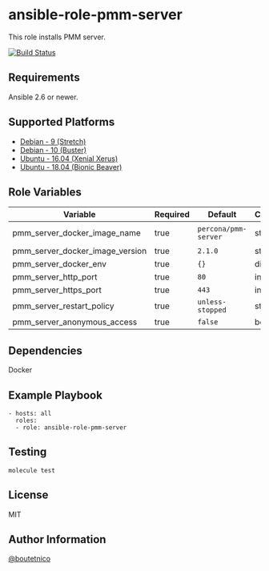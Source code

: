 ansible-role-pmm-server
=======================

This role installs PMM server.

[![Build Status](https://travis-ci.org/boutetnico/ansible-role-pmm-server.svg?branch=master)](https://travis-ci.org/boutetnico/ansible-role-pmm-server)

Requirements
------------

Ansible 2.6 or newer.

Supported Platforms
-------------------

- [Debian - 9 (Stretch)](https://wiki.debian.org/DebianStretch)
- [Debian - 10 (Buster)](https://wiki.debian.org/DebianBuster)
- [Ubuntu - 16.04 (Xenial Xerus)](http://releases.ubuntu.com/16.04/)
- [Ubuntu - 18.04 (Bionic Beaver)](http://releases.ubuntu.com/18.04/)


Role Variables
--------------

| Variable                        | Required | Default                         | Choices   | Comments                                         |
|---------------------------------|----------|---------------------------------|-----------|--------------------------------------------------|
| pmm_server_docker_image_name    | true     | `percona/pmm-server`            | string    | https://hub.docker.com/r/percona/pmm-server/tags |
| pmm_server_docker_image_version | true     | `2.1.0`                         | string    |                                                  |
| pmm_server_docker_env           | true     | `{}`                            | dict      |                                                  |
| pmm_server_http_port            | true     | `80`                            | int       |                                                  |
| pmm_server_https_port           | true     | `443`                           | int       |                                                  |
| pmm_server_restart_policy       | true     | `unless-stopped`                | string    |                                                  |
| pmm_server_anonymous_access     | true     | `false`                         | bool      | Enable or disable auth                           |

Dependencies
------------

Docker

Example Playbook
----------------

    - hosts: all
      roles:
      - role: ansible-role-pmm-server

Testing
-------

`molecule test`

License
-------

MIT

Author Information
------------------

[@boutetnico](https://github.com/boutetnico)
